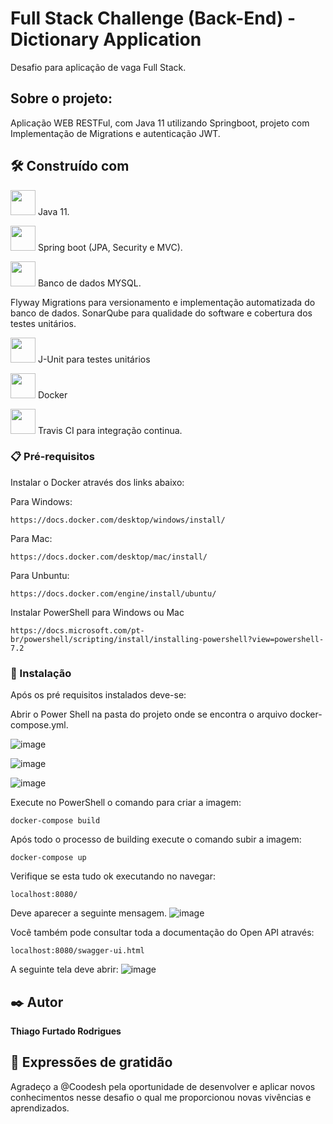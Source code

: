 # Full Stack Challenge (Back-End) - Dictionary Application
Desafio para aplicação de vaga Full Stack.

## Sobre o projeto:
Aplicação WEB RESTFul, com Java 11 utilizando Springboot, projeto com Implementação de Migrations e autenticação JWT.

## 🛠️ Construído com

<img src="https://cdn.jsdelivr.net/gh/devicons/devicon/icons/java/java-original-wordmark.svg" width="40" height="40"/> Java 11. 

<img src="https://cdn.jsdelivr.net/gh/devicons/devicon/icons/spring/spring-original-wordmark.svg" width="40" height="40"/> Spring boot (JPA, Security e MVC). 

<img src="https://cdn.jsdelivr.net/gh/devicons/devicon/icons/mysql/mysql-original-wordmark.svg" width="40" height="40"/> Banco de dados MYSQL. 

Flyway Migrations para versionamento e implementação automatizada do banco de dados.
SonarQube para qualidade do software e cobertura dos testes unitários.

<img src="https://avatars.githubusercontent.com/u/874086?s=280&v=4" width="40" height="40"/> J-Unit para testes unitários

<img src="https://img.icons8.com/color/344/docker.png" width="40" height="40"/> Docker 

<img src="https://img.icons8.com/color/344/travis-ci.png" width="40" height="40"/> Travis CI para integração continua.

### 📋 Pré-requisitos

Instalar o Docker através dos links abaixo:

Para Windows: 
```
https://docs.docker.com/desktop/windows/install/
```

Para Mac: 
```
https://docs.docker.com/desktop/mac/install/
```

Para Unbuntu:
```
https://docs.docker.com/engine/install/ubuntu/
```

Instalar PowerShell para Windows ou Mac
```
https://docs.microsoft.com/pt-br/powershell/scripting/install/installing-powershell?view=powershell-7.2
```

### 🔧 Instalação

Após os pré requisitos instalados deve-se:

Abrir o Power Shell na pasta do projeto onde se encontra o arquivo docker-compose.yml.

![image](https://user-images.githubusercontent.com/72176866/171308392-112a9c75-4779-4441-8a07-f363f034ea9a.png)

![image](https://user-images.githubusercontent.com/72176866/171308465-706edd40-e02d-454a-91fe-d08bf1f1bbb1.png)

![image](https://user-images.githubusercontent.com/72176866/171308540-f6fd18df-1a69-4eec-bff4-66b27298e98b.png)

Execute no PowerShell o comando para criar a imagem:
```
docker-compose build
```

Após todo o processo de building execute o comando subir a imagem:

```
docker-compose up
```

Verifique se esta tudo ok executando no navegar: 

```
localhost:8080/
```

Deve aparecer a seguinte mensagem.
![image](https://user-images.githubusercontent.com/72176866/171308914-e5a8548b-b997-4f1b-8ec2-9be248b3332d.png)

Você também pode consultar toda a documentação do Open API através:
```
localhost:8080/swagger-ui.html
```

A seguinte tela deve abrir:
![image](https://user-images.githubusercontent.com/72176866/171309009-bc16ed02-a0b1-440b-a552-a4f9acf9ece2.png)


## ✒️ Autor
**Thiago Furtado Rodrigues**

## 🎁 Expressões de gratidão
Agradeço a @Coodesh pela oportunidade de desenvolver e aplicar novos conhecimentos nesse desafio o qual me proporcionou novas vivências e aprendizados.
